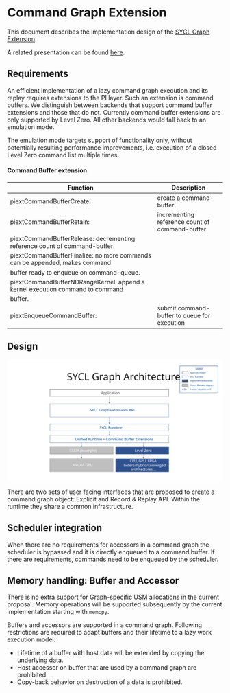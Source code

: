 # Command Graph Extension

This document describes the implementation design of the 
[SYCL Graph Extension](https://github.com/intel/llvm/pull/5626).

A related presentation can be found 
[here](https://www.youtube.com/watch?v=aOTAmyr04rM).

## Requirements

An efficient implementation of a lazy command graph execution and its replay
requires extensions to the PI layer. Such an extension is command buffers.
We distinguish between backends that support command buffer extensions and
those that do not. Currently command buffer extensions are only supported by
Level Zero. All other backends would fall back to an emulation mode.

The emulation mode targets support of functionality only, without potentially
resulting performance improvements, i.e. execution of a closed Level Zero
command list multiple times. 

#### Command Buffer extension

| Function | Description |
| ------------------------- | ------------------------ |
| piextCommandBufferCreate: | create a command-buffer. |
| piextCommandBufferRetain: | incrementing reference count of command-buffer. |
| piextCommandBufferRelease: decrementing reference count of command-buffer. |
| piextCommandBufferFinalize: no more commands can be appended, makes command
 buffer ready to enqueue on command-queue. |
| piextCommandBufferNDRangeKernel: append a kernel execution command to command
buffer. |
| piextEnqueueCommandBuffer: | submit command-buffer to queue for execution |

## Design

![Basic architecture diagram.](images/SYCL-Graph-Architecture.svg)

There are two sets of user facing interfaces that are proposed to create a
command graph object: 
Explicit and Record & Replay API. Within the runtime they share a common
infrastructure.

## Scheduler integration

When there are no requirements for accessors in a command graph the scheduler
is bypassed and it is directly enqueued to a command buffer. If 
there are requirements, commands need to be enqueued by the scheduler. 

## Memory handling: Buffer and Accessor

There is no extra support for Graph-specific USM allocations in the current
proposal. Memory operations will be supported subsequently by the current
implementation starting with `memcpy`.

Buffers and accessors are supported in a command graph. Following restrictions
are required to adapt buffers and their lifetime to a lazy work execution model:

- Lifetime of a buffer with host data will be extended by copying the underlying
data.
- Host accessor on buffer that are used by a command graph are prohibited.
- Copy-back behavior on destruction of a data is prohibited. 
